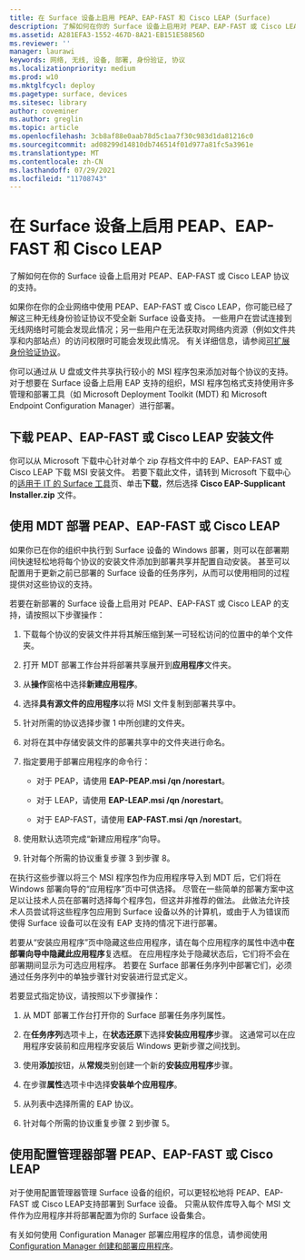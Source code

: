 ```yaml
---
title: 在 Surface 设备上启用 PEAP、EAP-FAST 和 Cisco LEAP (Surface)
description: 了解如何在你的 Surface 设备上启用对 PEAP、EAP-FAST 或 Cisco LEAP 协议的支持。
ms.assetid: A281EFA3-1552-467D-8A21-EB151E58856D
ms.reviewer: ''
manager: laurawi
keywords: 网络, 无线, 设备, 部署, 身份验证, 协议
ms.localizationpriority: medium
ms.prod: w10
ms.mktglfcycl: deploy
ms.pagetype: surface, devices
ms.sitesec: library
author: coveminer
ms.author: greglin
ms.topic: article
ms.openlocfilehash: 3cb8af88e0aab78d5c1aa7f30c983d1da81216c0
ms.sourcegitcommit: ad08299d14810db746514f01d977a81fc5a3961e
ms.translationtype: MT
ms.contentlocale: zh-CN
ms.lasthandoff: 07/29/2021
ms.locfileid: "11708743"
---
```

# <a name="enable-peap-eap-fast-and-cisco-leap-on-surface-devices"></a>在 Surface 设备上启用 PEAP、EAP-FAST 和 Cisco LEAP

了解如何在你的 Surface 设备上启用对 PEAP、EAP-FAST 或 Cisco LEAP 协议的支持。

如果你在你的企业网络中使用 PEAP、EAP-FAST 或 Cisco LEAP，你可能已经了解这三种无线身份验证协议不受全新 Surface 设备支持。 一些用户在尝试连接到无线网络时可能会发现此情况；另一些用户在无法获取对网络内资源（例如文件共享和内部站点）的访问权限时可能会发现此情况。 有关详细信息，请参阅[可扩展身份验证协议](/previous-versions/windows/it-pro/windows-xp/bb457039(v=technet.10)?)。

你可以通过从 U 盘或文件共享执行较小的 MSI 程序包来添加对每个协议的支持。 对于想要在 Surface 设备上启用 EAP 支持的组织，MSI 程序包格式支持使用许多管理和部署工具（如 Microsoft Deployment Toolkit (MDT) 和 Microsoft Endpoint Configuration Manager）进行部署。

## <a name="download-peap-eap-fast-or-cisco-leap-installation-files"></a><a href="" id="download-peap--eap-fast--or-cisco-leap-installation-files--"></a>下载 PEAP、EAP-FAST 或 Cisco LEAP 安装文件

你可以从 Microsoft 下载中心针对单个 zip 存档文件中的 EAP、EAP-FAST 或 Cisco LEAP 下载 MSI 安装文件。 若要下载此文件，请转到 Microsoft 下载中心的[适用于 IT 的 Surface 工具](https://www.microsoft.com/download/details.aspx?id=46703)页、单击**下载**，然后选择 **Cisco EAP-Supplicant Installer.zip** 文件。

## <a name="deploy-peap-eap-fast-or-cisco-leap-with-mdt"></a>使用 MDT 部署 PEAP、EAP-FAST 或 Cisco LEAP

如果你已在你的组织中执行到 Surface 设备的 Windows 部署，则可以在部署期间快速轻松地将每个协议的安装文件添加到部署共享并配置自动安装。 甚至可以配置用于更新之前已部署的 Surface 设备的任务序列，从而可以使用相同的过程提供对这些协议的支持。

若要在新部署的 Surface 设备上启用对 PEAP、EAP-FAST 或 Cisco LEAP 的支持，请按照以下步骤操作：

1. 下载每个协议的安装文件并将其解压缩到某一可轻松访问的位置中的单个文件夹。

2. 打开 MDT 部署工作台并将部署共享展开到**应用程序**文件夹。

3. 从**操作**窗格中选择**新建应用程序**。

4. 选择**具有源文件的应用程序**以将 MSI 文件复制到部署共享中。

5. 针对所需的协议选择步骤 1 中所创建的文件夹。

6. 对将在其中存储安装文件的部署共享中的文件夹进行命名。

7. 指定要用于部署应用程序的命令行：

    - 对于 PEAP，请使用 **EAP-PEAP.msi /qn /norestart**。

    - 对于 LEAP，请使用 **EAP-LEAP.msi /qn /norestart**。

    - 对于 EAP-FAST，请使用 **EAP-FAST.msi /qn /norestart**。

8. 使用默认选项完成“新建应用程序”向导。

9. 针对每个所需的协议重复步骤 3 到步骤 8。

在执行这些步骤以将三个 MSI 程序包作为应用程序导入到 MDT 后，它们将在 Windows 部署向导的“应用程序”页中可供选择。 尽管在一些简单的部署方案中这足以让技术人员在部署时选择每个程序包，但这并非推荐的做法。 此做法允许技术人员尝试将这些程序包应用到 Surface 设备以外的计算机，或由于人为错误而使得 Surface 设备可以在没有 EAP 支持的情况下进行部署。

若要从“安装应用程序”页中隐藏这些应用程序，请在每个应用程序的属性中选中**在部署向导中隐藏此应用程序**复选框。 在应用程序处于隐藏状态后，它们将不会在部署期间显示为可选应用程序。 若要在 Surface 部署任务序列中部署它们，必须通过任务序列中的单独步骤针对安装进行显式定义。

若要显式指定协议，请按照以下步骤操作：

1. 从 MDT 部署工作台打开你的 Surface 部署任务序列属性。

2. 在**任务序列**选项卡上，在**状态还原**下选择**安装应用程序**步骤。 这通常可以在应用程序安装前和应用程序安装后 Windows 更新步骤之间找到。

3. 使用**添加**按钮，从**常规**类别创建一个新的**安装应用程序**步骤。

4. 在步骤**属性**选项卡中选择**安装单个应用程序**。

5. 从列表中选择所需的 EAP 协议。

6. 针对每个所需的协议重复步骤 2 到步骤 5。

## <a name="deploy-peap-eap-fast-or-cisco-leap-with-configuration-manager"></a>使用配置管理器部署 PEAP、EAP-FAST 或 Cisco LEAP

对于使用配置管理器管理 Surface 设备的组织，可以更轻松地将 PEAP、EAP-FAST 或 Cisco LEAP支持部署到 Surface 设备。 只需从软件库导入每个 MSI 文件作为应用程序并将部署配置为你的 Surface 设备集合。

有关如何使用 Configuration Manager 部署应用程序的信息，请参阅使用 [Configuration Manager 创建和部署应用程序](/mem/configmgr/apps/get-started/create-and-deploy-an-application.md)。
